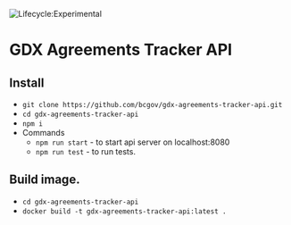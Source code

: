 ![Lifecycle:Experimental](https://img.shields.io/badge/Lifecycle-Experimental-339999)

# GDX Agreements Tracker API

## Install

* ```git clone https://github.com/bcgov/gdx-agreements-tracker-api.git```
* ```cd gdx-agreements-tracker-api```
* ```npm i```
* Commands
    * ```npm run start``` - to start api server on localhost:8080
    * ```npm run test``` - to run tests.

## Build image.
* ```cd gdx-agreements-tracker-api```
* ```docker build -t gdx-agreements-tracker-api:latest .```
